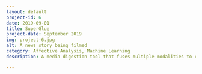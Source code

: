 ```yaml
---
layout: default
project-id: 6
date: 2019-09-01
title: SuperGlue
project-date: September 2019
img: project-6.jpg
alt: A news story being filmed
category: Affective Analysis, Machine Learning
description: A media digestion tool that fuses multiple modalities to create a comprehensive model for the cross-analysis of facial expressions, body gestures,  posture, scene context, and other nonverbal cues in broadcast news. It explores the nature of news portrayal on different media outlets to understand how they affect their audiences and contribute to the formation of potentially dangerous "echo chambers."

---
```

